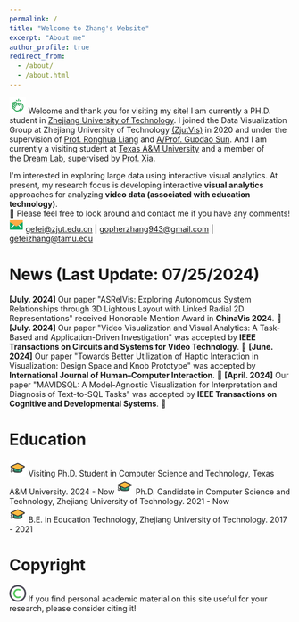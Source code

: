 ```yaml
---
permalink: /
title: "Welcome to Zhang's Website"
excerpt: "About me"
author_profile: true
redirect_from: 
  - /about/
  - /about.html
---
```


<img src="/images/clap.png" width="30px" height="30px"> Welcome and thank you for visiting my site! I am currently a PH.D. student in [Zhejiang University of Technology](https://www.zjut.edu.cn/). I joined the Data Visualization Group at Zhejiang University of Technology [(ZjutVis)](https://zjutvis.org/) in 2020 and under the supervision of [Prof. Ronghua Liang](https://scholar.google.com/citations?user=fbvnBG4AAAAJ&hl=en) and [A/Prof. Guodao Sun](https://godoorsun.org/). And I am currently a visiting student at [Texas A&M University](https://www.tamu.edu/index.html) and a member of the [Dream Lab](https://www.xiameng.org/DreamLab/), supervised by [Prof. Xia](https://www.xiameng.org/).

I'm interested in exploring large data using interactive visual analytics. At present, my research focus is developing interactive <strong>visual analytics</strong> approaches for analyzing <strong>video data (associated with education technology)</strong>.                   
👀 Please feel free to look around and contact me if you have any comments!                      
<img src="/images/email.png" width="25px" height="25px"> gefei@zjut.edu.cn  |  gopherzhang943@gmail.com  |  gefeizhang@tamu.edu

News (Last Update: 07/25/2024)
======
<strong>[July. 2024]</strong> Our paper "ASRelVis: Exploring Autonomous System Relationships through 3D Lightous Layout with Linked Radial 2D Representations" received Honorable Mention Award in <strong>ChinaVis 2024</strong>. 🎉  
<strong>[July. 2024]</strong> Our paper "Video Visualization and Visual Analytics: A Task-Based and Application-Driven Investigation" was accepted by <strong>IEEE Transactions on Circuits and Systems for Video Technology</strong>. 🎉
<strong>[June. 2024]</strong> Our paper "Towards Better Utilization of Haptic Interaction in Visualization: Design Space and Knob Prototype" was accepted by <strong>International Journal of Human–Computer Interaction</strong>. 🎉
<strong>[April. 2024]</strong> Our paper "MAVIDSQL: A Model-Agnostic Visualization for Interpretation and Diagnosis of Text-to-SQL Tasks" was accepted by <strong>IEEE Transactions on Cognitive and Developmental Systems</strong>. 🎉

<!-- <strong>[July. 2024]</strong> Our paper "ASRelVis: Exploring Autonomous System Relationships through 3D Lightous Layout with Linked Radial 2D Representations" received Honorable Mention Award in <strong>ChinaVis 2024</strong>. 🎉                                                                                               
<strong>[Apr. 2022]</strong> Our paper "SurVizor: Visualizing and Understanding the Key Content of Surveillance Videos" was accepted by <strong>Journal of Visualization</strong>. 🎉                                                                                     
<strong>[Oct. 2021]</strong> The project I presided over won the <strong>School-level project</strong> 🏆 in the 2021 "Canal Cup" Extracurricular Academic Science and Technology Fund Project.                                                              
<strong>[Jul. 2021]</strong> I gave a talk of "SurVizor: Visualizing and Understanding the Key Content of Surveillance Videos" on <strong>China Vis 2021</strong>.                                                                                                                                         
<strong>[Jun. 2021]</strong> Our paper "SurVizor: Visualizing and Understanding the Key Content of Surveillance Videos" was accepted by <strong>China Vis 2021</strong>.                                  
<strong>[Aug. 2020]</strong> The team I led won the <strong>National Third Prize</strong> 🏆 in the 11th China University Student Service Outsourcing Innovation and Entrepreneurship Competition.                                            
<strong>[Sep. 2019]</strong> I officially joined ZjutVis and started my visualization journey!                                                                                                                                                                            -->

Education
======
<img src="/images/hat.png" width="30px" height="30px"> Visiting Ph.D. Student in Computer Science and Technology, Texas A&M University. 2024 - Now 
<img src="/images/hat.png" width="30px" height="30px"> Ph.D. Candidate in Computer Science and Technology, Zhejiang University of Technology. 2021 - Now                          
<img src="/images/hat.png" width="30px" height="30px"> B.E. in Education Technology, Zhejiang University of Technology. 2017 - 2021                        




Copyright
======
<img src="/images/copyright.png" width="30px" height="30px"> If you find personal academic material on this site useful for your research, please consider citing it!                                    
